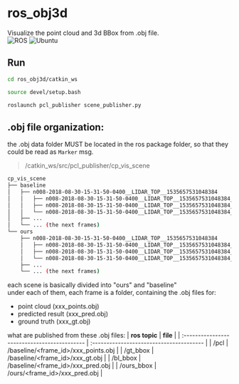 # ros_obj3d
Visualize the point cloud and 3d BBox from .obj file.  
![ROS](https://img.shields.io/badge/ros-noetic-blue)
![Ubuntu](https://img.shields.io/badge/ubuntu-20.04-blue)  

## Run
```bash
cd ros_obj3d/catkin_ws
```
```bash
source devel/setup.bash
```
```bash
roslaunch pcl_publisher scene_publisher.py
```

## .obj file organization:
the .obj data folder MUST be located in the ros package folder, so that they could be read as `Marker` msg.
> /catkin_ws/src/pcl_publisher/cp_vis_scene

```bash
cp_vis_scene
├── baseline
│   ├── n008-2018-08-30-15-31-50-0400__LIDAR_TOP__1535657531048384
│   │   ├── n008-2018-08-30-15-31-50-0400__LIDAR_TOP__1535657531048384_gt.obj
│   │   ├── n008-2018-08-30-15-31-50-0400__LIDAR_TOP__1535657531048384_points.obj
│   │   └── n008-2018-08-30-15-31-50-0400__LIDAR_TOP__1535657531048384_pred.obj
│   ├── ...
│   └── ... (the next frames)
└── ours
    ├── n008-2018-08-30-15-31-50-0400__LIDAR_TOP__1535657531048384
    │   ├── n008-2018-08-30-15-31-50-0400__LIDAR_TOP__1535657531048384_gt.obj     >>> useless
    │   ├── n008-2018-08-30-15-31-50-0400__LIDAR_TOP__1535657531048384_points.obj >>> useless
    │   └── n008-2018-08-30-15-31-50-0400__LIDAR_TOP__1535657531048384_pred.obj
    ├── ...
    └── ... (the next frames)
```

each scene is basically divided into "ours" and "baseline"  
under each of them, each frame is a folder, containing the .obj files for:  
- point cloud       (xxx_points.obj)
- predicted result  (xxx_pred.obj)
- ground truth      (xxx_gt.obj)  

what are published from these .obj files:
| **ros topic**                                | **file**                                 |
| :------------------------------------------- | :--------------------------------------- |
|  /pcl                                        |  /baseline/<frame_id>/xxx_points.obj     |
|  /gt_bbox                                    |  /baseline/<frame_id>/xxx_gt.obj         |
|  /bl_bbox                                    |  /baseline/<frame_id>/xxx_pred.obj       |
|  /ours_bbox                                  |  /ours/<frame_id>/xxx_pred.obj           |


